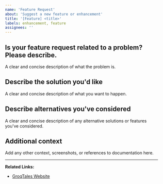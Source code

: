 ```yaml
---
name: 'Feature Request'
about: 'Suggest a new feature or enhancement'
title: '[Feature] <title>'
labels: enhancement, feature
assignees: ''
---
```


## Is your feature request related to a problem? Please describe.

A clear and concise description of what the problem is.

## Describe the solution you'd like

A clear and concise description of what you want to happen.

## Describe alternatives you've considered

A clear and concise description of any alternative solutions or features you've considered.

## Additional context

Add any other context, screenshots, or references to documentation here.

---

**Related Links:**

- [GroqTales Website](https://www.groqtales.xyz/)
